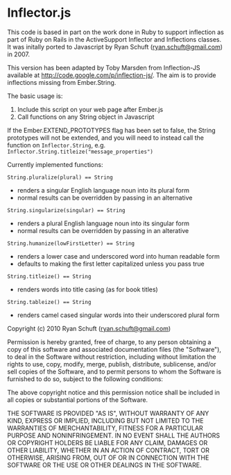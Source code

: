Inflector.js
============

This code is based in part on the work done in Ruby to support inflection as part of Ruby on Rails in the ActiveSupport Inflector and Inflections classes.  It was initally ported to Javascript by Ryan Schuft (ryan.schuft@gmail.com) in 2007.

This version has been adapted by Toby Marsden from Inflection-JS available at http://code.google.com/p/inflection-js/. The aim is to provide inflections missing from Ember.String. 

The basic usage is:

1. Include this script on your web page after Ember.js
2. Call functions on any String object in Javascript

If the Ember.EXTEND\_PROTOTYPES flag has been set to false, the String prototypes will not be extended, and you will need to  instead call the function on `Inflector.String`, e.g. `Inflector.String.titleize("message_properties")`

Currently implemented functions:

```
String.pluralize(plural) == String
```
- renders a singular English language noun into its plural form
- normal results can be overridden by passing in an alternative

```
String.singularize(singular) == String
```
- renders a plural English language noun into its singular form 
- normal results can be overridden by passing in an alterative

```
String.humanize(lowFirstLetter) == String
```
- renders a lower case and underscored word into human readable form
- defaults to making the first letter capitalized unless you pass true

```
String.titleize() == String
```
- renders words into title casing (as for book titles)

```
String.tableize() == String
```
- renders camel cased singular words into their underscored plural form

Copyright (c) 2010 Ryan Schuft (ryan.schuft@gmail.com)

Permission is hereby granted, free of charge, to any person obtaining a copy
of this software and associated documentation files (the "Software"), to deal
in the Software without restriction, including without limitation the rights
to use, copy, modify, merge, publish, distribute, sublicense, and/or sell
copies of the Software, and to permit persons to whom the Software is
furnished to do so, subject to the following conditions:

The above copyright notice and this permission notice shall be included in
all copies or substantial portions of the Software.

THE SOFTWARE IS PROVIDED "AS IS", WITHOUT WARRANTY OF ANY KIND, EXPRESS OR
IMPLIED, INCLUDING BUT NOT LIMITED TO THE WARRANTIES OF MERCHANTABILITY,
FITNESS FOR A PARTICULAR PURPOSE AND NONINFRINGEMENT. IN NO EVENT SHALL THE
AUTHORS OR COPYRIGHT HOLDERS BE LIABLE FOR ANY CLAIM, DAMAGES OR OTHER
LIABILITY, WHETHER IN AN ACTION OF CONTRACT, TORT OR OTHERWISE, ARISING FROM,
OUT OF OR IN CONNECTION WITH THE SOFTWARE OR THE USE OR OTHER DEALINGS IN
THE SOFTWARE.
